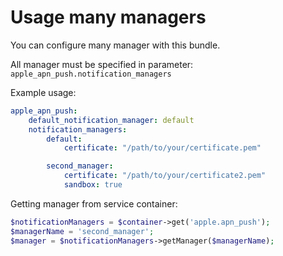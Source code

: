 Usage many managers
===================

You can configure many manager with this bundle.

All manager must be specified in parameter: `apple_apn_push.notification_managers`

Example usage:
```yml
apple_apn_push:
    default_notification_manager: default
    notification_managers:
        default:
            certificate: "/path/to/your/certificate.pem"

        second_manager:
            certificate: "/path/to/your/certificate2.pem"
            sandbox: true
```

Getting manager from service container:

```php
$notificationManagers = $container->get('apple.apn_push');
$managerName = 'second_manager';
$manager = $notificationManagers->getManager($managerName);
```